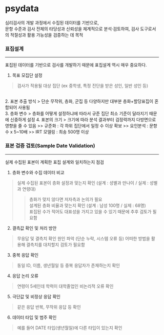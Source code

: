 # psydata
심리검사의 개발 과정에서 수집된 데이터를 기반으로,  
문항 수준과 검사 전체의 타당성과 신뢰성을 체계적으로 분석·검토하여, 검사 도구로서의 적절성과 활용 가능성을 검증하는 데 목적

### 표집설계
---
표집된 데이터를 기반으로 검사를 개발하기 때문에 표집설계 역시 매우 중요하다.  
1. 목표 모집단 설정
> 검사가 적용될 대상 집단 (ex 중학생, 특정 진단을 받은 성인, 일반 성인 등)
<br>
2. 표본 추출 방식  
> 단순 무작위, 층화, 군집 등 다양하지만 대부분 층화+할당표집이 혼합되어 사용됨
<br>
3. 층화 변수
> 층화를 어떻게 설정하냐에 따라서 규준 집단 최소 기준이 달라지기 때문에 신중하게 설정
4. 표본의 크기
> 크기에 따라 분석 결과부터 검정력까지 다방면으로 영향을 줄 수 있음  
>> 규준화 : 각 하위 집단에서 일정 수 이상 확보  
>> 요인분석 : 문항 수 x 5~10배  
>> IRT 모델링 : 최송 500명 이상

### 표본 검증 검토(Sample Date Validation)  
---
실제 수집된 표본이 계획한 표집 설계와 일치하는지 점검  
1. 층화 변수와 수집 데이터 비교
> 실제 수집된 표본이 층화 설정과 맞는지 확인 (설계 : 성별과 만나이 / 실제 : 성별과 연령대)  
>> 층화가 맞지 않다면 저자측과 논의가 필요  
> 설계된 층화 비율과 맞는지 확인 (설계 : 남성 100명 / 실제 : 68명)  
>> 표집된 수가 적어도 대표성을 가지고 있을 수 있기 때문에 추후 검토가 필요함
2. 결측값 확인 및 처리 방안
> 무응답 및 결측치 확인
> 원인 파악 (단순 누락, 시스템 오류 등)
> 어떠한 방법을 활용해 결측치를 대치할지 검토가 필요함
3. 중복 응답 확인
> 동일 ID, 이름, 생년월일 등 중복 응답자가 존재하는지 확인
4. 응답 논리 오류
> 연령이 5세인데 학력이 대학졸업인 비논리적 오류 확인
5. 극단값 및 비정상 응답 확인
> 같은 응답 반복, 무작위 응답 등 확인
6. 데이터 타입 및 범주 확인
> 예를 들어 DATE 타입(생년월일)에 다른 타입이 있는지 확인

